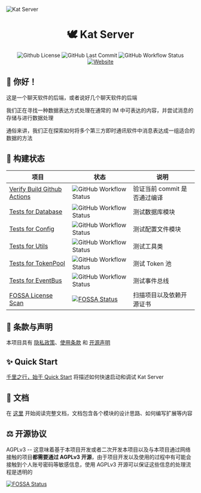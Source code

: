 ![Kat Server](https://s2.loli.net/2022/01/14/ApdrzBoIeFl6Mh8.png)

<h1 align="center">🕊 Kat Server</h1>

<div align="center">

![Github License](https://img.shields.io/github/license/catkatpowered/kat-server?style=for-the-badge) ![GitHub Last Commit](https://img.shields.io/github/last-commit/catkatpowered/kat-server?style=for-the-badge) ![GitHub Workflow Status](https://img.shields.io/github/workflow/status/catkatpowered/kat-server/Verify%20Build%20Github%20Actions?style=for-the-badge) [![Website](https://img.shields.io/badge/WEBSITE-@CatKatPowered-blue.svg?style=for-the-badge)](https://catkatpowered.com)

</div>

## 🎉 你好！

这是一个聊天软件的后端，或者说好几个聊天软件的后端

我们正在寻找一种数据表达方式处理在通常的 IM 中可表达的内容，并尝试消息的存储与进行数据处理

通俗来讲，我们正在探索如何将多个第三方即时通讯软件中消息表达成一组适合的数据的方法

## 👷 构建状态

| 项目                                                         | 状态                                                         | 说明                         |
| ------------------------------------------------------------ | ------------------------------------------------------------ | ---------------------------- |
| [Verify Build Github Actions](https://github.com/CatkatPowered/kat-server/actions/workflows/verify.yml) | ![GitHub Workflow Status](https://img.shields.io/github/workflow/status/catkatpowered/kat-server/Verify%20Build%20Github%20Actions?style=flat) | 验证当前 commit 是否通过编译 |
| [Tests for Database](https://github.com/CatkatPowered/kat-server/actions/workflows/test-database.yml) | ![GitHub Workflow Status](https://img.shields.io/github/workflow/status/catkatpowered/kat-server/Tests%20for%20Database?style=flat) | 测试数据库模块               |
| [Tests for Config](https://github.com/CatkatPowered/kat-server/actions/workflows/test-config.yml) | ![GitHub Workflow Status](https://img.shields.io/github/workflow/status/catkatpowered/kat-server/Tests%20for%20Config?style=flat) | 测试配置文件模块             |
| [Tests for Utils](https://github.com/CatkatPowered/kat-server/actions/workflows/test-utils.yml) | ![GitHub Workflow Status](https://img.shields.io/github/workflow/status/catkatpowered/kat-server/Tests%20for%20Utils?style=flat) | 测试工具类                   |
| [Tests for TokenPool](https://github.com/CatkatPowered/kat-server/actions/workflows/test-tokenpool.yml) | ![GitHub Workflow Status](https://img.shields.io/github/workflow/status/catkatpowered/kat-server/Tests%20for%20TokenPool?style=flat) | 测试 Token 池                |
| [Tests for EventBus](https://github.com/CatkatPowered/kat-server/actions/workflows/test-event.yml) | ![GitHub Workflow Status](https://img.shields.io/github/workflow/status/catkatpowered/kat-server/Tests%20for%20EventBus?style=flat) | 测试事件总线                 |
| [FOSSA License Scan](https://app.fossa.com/projects/git%2Bgithub.com%2FCatkatPowered%2Fkat-server?utm_source=share_link) | [![FOSSA Status](https://app.fossa.com/api/projects/git%2Bgithub.com%2FCatkatPowered%2Fkat-server.svg?type=small)](https://app.fossa.com/projects/git%2Bgithub.com%2FCatkatPowered%2Fkat-server?ref=badge_small) | 扫描项目以及依赖开源证书     |

## 🍉 条款与声明

本项目具有 [隐私政策](https://project.catkatpowered.com/#/privacy-policy)、[使用条款](https://project.catkatpowered.com/#/terms-of-use) 和 [开源声明](https://project.catkatpowered.com/#/open-source-license)

## ✨ Quick Start

[千里之行，始于 Quick Start](https://project.catkatpowered.com/#/kat-server-quick-start) 将描述如何快速启动和调试 Kat Server

## 📝 文档

在 [这里](https://project.catkatpowered.com/#/README) 开始阅读完整文档，文档包含各个模块的设计思路、如何编写扩展等内容

## ⚖ 开源协议

AGPLv3 -- 这意味着基于本项目开发或者二次开发本项目以及与本项目通过网络接触的项目**都需要通过 AGPLv3 开源**，由于项目开发以及使用的过程中有可能会接触到个人账号密码等敏感信息，使用 AGPLv3
开源可以保证这些信息的处理流程是透明的

[![FOSSA Status](https://app.fossa.com/api/projects/git%2Bgithub.com%2FCatkatPowered%2Fkat-server.svg?type=large)](https://app.fossa.com/projects/git%2Bgithub.com%2FCatkatPowered%2Fkat-server?ref=badge_large)
